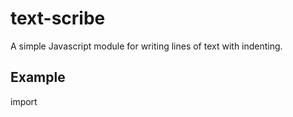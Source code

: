 # text-scribe

A simple Javascript module for writing lines of text with indenting.

## Example

import
